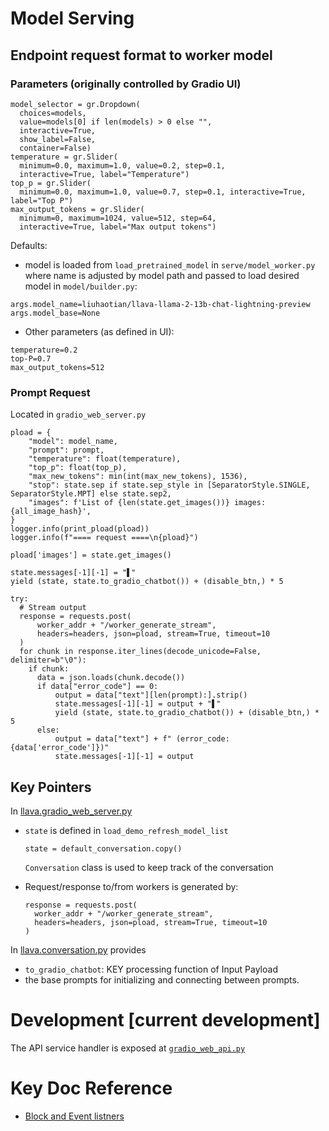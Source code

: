 # Model Serving

## Endpoint request format to worker model

### Parameters (originally controlled by Gradio UI)
```
model_selector = gr.Dropdown(
  choices=models,
  value=models[0] if len(models) > 0 else "",
  interactive=True,
  show_label=False,
  container=False)
temperature = gr.Slider(
  minimum=0.0, maximum=1.0, value=0.2, step=0.1,
  interactive=True, label="Temperature")
top_p = gr.Slider(
  minimum=0.0, maximum=1.0, value=0.7, step=0.1, interactive=True, label="Top P")
max_output_tokens = gr.Slider(
  minimum=0, maximum=1024, value=512, step=64,
  interactive=True, label="Max output tokens")
```
Defaults:
* model is loaded from ```load_pretrained_model``` in ```serve/model_worker.py``` where name is adjusted by model path and passed to load desired model in ```model/builder.py```:
```
args.model_name=liuhaotian/llava-llama-2-13b-chat-lightning-preview
args.model_base=None
```
* Other parameters (as defined in UI):
```
temperature=0.2
top-P=0.7
max_output_tokens=512
```

### Prompt Request
Located in ```gradio_web_server.py```

```
pload = {
    "model": model_name,
    "prompt": prompt,
    "temperature": float(temperature),
    "top_p": float(top_p),
    "max_new_tokens": min(int(max_new_tokens), 1536),
    "stop": state.sep if state.sep_style in [SeparatorStyle.SINGLE, SeparatorStyle.MPT] else state.sep2,
    "images": f'List of {len(state.get_images())} images: {all_image_hash}',
}
logger.info(print_pload(pload))
logger.info(f"==== request ====\n{pload}")

pload['images'] = state.get_images()

state.messages[-1][-1] = "▌"
yield (state, state.to_gradio_chatbot()) + (disable_btn,) * 5

try:
  # Stream output
  response = requests.post(
      worker_addr + "/worker_generate_stream",
      headers=headers, json=pload, stream=True, timeout=10
  )
  for chunk in response.iter_lines(decode_unicode=False, delimiter=b"\0"):
    if chunk:
      data = json.loads(chunk.decode())
      if data["error_code"] == 0:
          output = data["text"][len(prompt):].strip()
          state.messages[-1][-1] = output + "▌"
          yield (state, state.to_gradio_chatbot()) + (disable_btn,) * 5
      else:
          output = data["text"] + f" (error_code: {data['error_code']})"
          state.messages[-1][-1] = output
```

## Key Pointers

In [llava.gradio_web_server.py](gradio_web_server.py)
* ```state``` is defined in ```load_demo_refresh_model_list``` 
  ```
  state = default_conversation.copy()
  ```
  `Conversation` class is used to keep track of the conversation 
  
* Request/response to/from workers is generated by:
  ```
  response = requests.post(
    worker_addr + "/worker_generate_stream",
    headers=headers, json=pload, stream=True, timeout=10
  )
  ```

In [llava.conversation.py](../conversation.py) provides 
  
  * ```to_gradio_chatbot```:  KEY processing function of Input Payload
  * the base prompts for initializing and connecting between prompts.

# Development [current development]
The API service handler is exposed at [`gradio_web_api.py`](gradio_web_api.py)
  
# Key Doc Reference

- [Block and Event listners](https://www.gradio.app/main/guides/blocks-and-event-listeners)